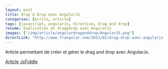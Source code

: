 ```yaml
---
layout: post
title: Drag & Drop avec AngularJS
categories: [ecrits, article]
tags: [javascript, angularJs, directive, drag and drop]
resume: Explication du drag&drop avec AngularJs
images: ["/img/article/angulardraganddrop/AngularJS.png"]
directLink: "http://www.frangular.com/2013/02/drag-drop-avec-angularjs.html"
---
```

Article permettant de créer et gérer le drag and drop avec AngularJs.

<div class="container-link">
  <a href="" target="_blank">Article</a>
  <a href="http://jsfiddle.net/manland/DveUk/" target="_blank">JsFiddle</a>
</div>